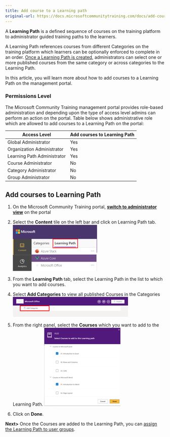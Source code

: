 ```yaml
---
title: Add course to a Learning path
original-url: https://docs.microsoftcommunitytraining.com/docs/add-course-to-a-learning-path
---
```

A **Learning Path** is a defined sequence of courses on the training platform to administrator guided training paths to the learners. 

A Learning Path references courses from different Categories on the training platform which learners can be optionally enforced to complete in an order. [Once a Learning Path is created,](/v1/docs/create-a-new-learning-path) administrators can select one or more published courses from the same category or across categories to the Learning Path. 

In this article, you will learn more about how to add courses to a Learning Path on the management portal.

### Permissions Level 

The Microsoft Community Training management portal provides role-based administration and depending upon the type of access level admins can perform an action on the portal. Table below shows administrative role which are allowed to add courses to a Learning Path on the portal:

| Access Level  | Add courses to Learning Path |
| --- | --- | 
| Global Administrator | Yes | 
| Organization Administrator | Yes | 
| Learning Path Administrator | Yes | 
| Course Administrator | No | 
| Category Administrator | No | 
| Group Administrator | No | 

## Add courses to Learning Path
1.	On the Microsoft Community Training portal, [**switch to administrator view**](https://microsoftindia.document360.io/docs/configure-platform#step-2--switch-to-administrator-view-of-the-portal) on the portal

2. Select the **Content** tile on the left bar and click on Learning Path tab. 
![image.png](../../../media/image%28388%29.png)

3. From the **Learning Path** tab, select the Learning Path in the list to which you want to add courses. 

4. Select **Add Categories** to view all published Courses in the Categories 
![image.png](../../../media/image%28392%29.png)

5. From the right panel, select the **Courses** which you want to add to the Learning Path. 
![image.png](../../../media/image%28393%29.png)

6. Click on **Done**. 
 
 **Next>** Once the Courses are added to the Learning Path, you can [assign the Learning Path to user groups](/v1/docs/assign-content-to-group-users). 
